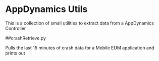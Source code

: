 # AppDynamics Utils

This is a collection of small utilities to extract data from a AppDynamics Controller

##crashRetrieve.py

Pulls the last 15 minutes of crash data for a Mobile EUM application and prints out